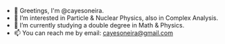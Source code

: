 - 👋 Greetings, I'm @cayesoneira.
- 👀 I’m interested in Particle & Nuclear Physics, also in Complex Analysis.
- 🌱 I’m currently studying a double degree in Math & Physics.
- 📫 You can reach me by email: cayesoneira@gmail.com
